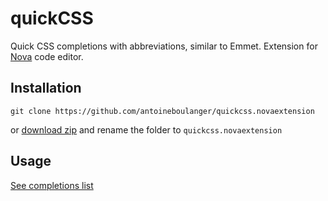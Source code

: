 # quickCSS
Quick CSS completions with abbreviations, similar to Emmet. Extension for [Nova](https://panic.com/nova/) code editor.

## Installation
```
git clone https://github.com/antoineboulanger/quickcss.novaextension
```

or [download zip](https://github.com/antoineboulanger/quickcss.novaextension/archive/master.zip) and rename the folder to `quickcss.novaextension`

## Usage
[See completions list](https://github.com/antoineboulanger/quickcss.novaextension/blob/master/Scripts/data.js)

